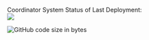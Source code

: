Coordinator System
Status of Last Deployment: <br>
<img src="https://github.com/sigmade/coordinator/workflows/CI/badge.svg?branch=master">

<img alt="GitHub code size in bytes" src="https://img.shields.io/github/languages/code-size/sigmade/coordinator">
